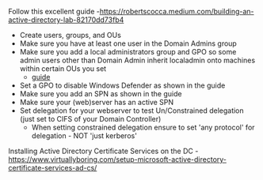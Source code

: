 Follow this excellent guide -https://robertscocca.medium.com/building-an-active-directory-lab-82170dd73fb4

- Create users, groups, and OUs
- Make sure you have at least one user in the Domain Admins group
- Make sure you add a local administrators group and GPO so some admin users other than Domain Admin inherit localadmin onto machines within certain OUs you set
  - [guide](https://thesysadminchannel.com/add-local-administrators-via-gpo-group-policy/)
- Set a GPO to disable Windows Defender as shown in the guide
- Make sure you add an SPN as shown in the guide
- Make sure your (web)server has an active SPN
- Set delegation for your webserver to test Un/Constrained delegation (just set to CIFS of your Domain Controller)
  - When setting constrained delegation ensure to set 'any protocol' for delegation - NOT 'just kerberos'

Installing Active Directory Certificate Services on the DC - https://www.virtuallyboring.com/setup-microsoft-active-directory-certificate-services-ad-cs/
